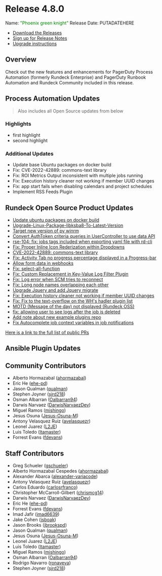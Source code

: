 # Release 4.8.0

Name: <span style="color: green"><span class="glyphicon glyphicon-knight"></span> "Phoenix green knight"</span>
Release Date: PUTADATEHERE

- [Download the Releases](https://download.rundeck.com/)
- [Sign up for Release Notes](https://www.rundeck.com/release-notes-signup)
- [Upgrade instructions](/upgrading/)

## Overview

Check out the new features and enhancements for PagerDuty Process Automation (formerly Rundeck Enterprise) and PagerDuty Runbook Automation and Rundeck Community included in this release.

## Process Automation Updates

> Also includes all Open Source updates from below

### Highlights

- first highlight
- second highlight

### Additional Updates


* Update base Ubuntu packages on docker build
* Fix: CVE-2022-42889: commons-text library 
* Fix: ROI Metrics Output inconsistent with multiple jobs running
* Fix: Execution history cleaner not working if member UUID changes
* Fix: app start fails when disabling calendars and project schedules
* Implement RSS Feeds Plugin


## Rundeck Open Source Product Updates

* [Update ubuntu packages on docker build](https://github.com/rundeck/rundeck/pull/7983)
* [Upgrade-Linux-Package-libksba8-To-Latest-Version](https://github.com/rundeck/rundeck/pull/7981)
* [Target new version of py winrm](https://github.com/rundeck/rundeck/pull/7980)
* [Convert AuthToken criteria queries in UserController to use data API](https://github.com/rundeck/rundeck/pull/7979)
* [rse-104: fix: jobs tags included when exporting yaml file with rd-cli](https://github.com/rundeck/rundeck/pull/7976)
* [Fix: Proper Inline Icon Rederization within Dropdowns](https://github.com/rundeck/rundeck/pull/7975)
* [CVE-2022-42889: commons-text library](https://github.com/rundeck/rundeck/pull/7972)
* [Fix: Activity Tab no progress percentage displayed in a Progress-bar](https://github.com/rundeck/rundeck/pull/7971)
* [Allow form data in webhooks](https://github.com/rundeck/rundeck/pull/7969)
* [Fix: select-all-function](https://github.com/rundeck/rundeck/pull/7967)
* [Fix: Custom Replacement in Key-Value Log Filter Plugin](https://github.com/rundeck/rundeck/pull/7966)
* [Fix: Log error when SCM tries to reconnect](https://github.com/rundeck/rundeck/pull/7962)
* [Fix: Long node names overlapping each other](https://github.com/rundeck/rundeck/pull/7956)
* [Upgrade Jquery and add Jquery migrate](https://github.com/rundeck/rundeck/pull/7953)
* [Fix: Execution history cleaner not working if member UUID changes](https://github.com/rundeck/rundeck/pull/7952)
* [Fix: Fix to the text-overflow on the WH&#39;s hadler plugin list](https://github.com/rundeck/rundeck/pull/7950)
* [MOTD (Message of the day) not displayed (Rundeck OSS)](https://github.com/rundeck/rundeck/pull/7935)
* [fix: allowing user to see logs after the job is deleted](https://github.com/rundeck/rundeck/pull/7929)
* [Add note about new example plugins repo](https://github.com/rundeck/rundeck/pull/7891)
* [ Fix Autocomplete job context variables in job notifications](https://github.com/rundeck/rundeck/pull/7886)


[Here is a link to the full list of public PRs](https://github.com/rundeck/rundeck/pulls?q=is%3Apr+milestone%3A4.8.0+is%3Aclosed)

## Ansible Plugin Updates


## Community Contributors

* Alberto Hormazabal ([ahormazabal](https://github.com/ahormazabal))
* Eric He ([ehe-pd](https://github.com/ehe-pd))
* Jason Qualman ([qualman](https://github.com/qualman))
* Stephen Joyner ([sjrd218](https://github.com/sjrd218))
* Osman Albarran ([Oalbarran94](https://github.com/Oalbarran94))
* Darwis Narvaez ([DarwisNarvaezDev](https://github.com/DarwisNarvaezDev))
* Miguel Ramos ([mishingo](https://github.com/mishingo))
* Jesus Osuna ([Jesus-Osuna-M](https://github.com/Jesus-Osuna-M))
* Antony Velasquez Ruiz ([avelasquezr](https://github.com/avelasquezr))
* Leonel Juarez ([L2JE](https://github.com/L2JE))
* Luis Toledo ([ltamaster](https://github.com/ltamaster))
* Forrest Evans ([fdevans](https://github.com/fdevans))


## Staff Contributors

* Greg Schueler ([gschueler](https://github.com/gschueler))
* Alberto Hormazabal Cespedes ([ahormazabal](https://github.com/ahormazabal))
* Alexander Abarca ([alexander-variacode](https://github.com/alexander-variacode))
* Antony Velasquez Ruiz ([avelasquezr](https://github.com/avelasquezr))
* Carlos Eduardo ([carlosrfranco](https://github.com/carlosrfranco))
* Christopher McCarroll-Gilbert ([chrismcg14](https://github.com/chrismcg14))
* Darwis Narvaez ([DarwisNarvaezDev](https://github.com/DarwisNarvaezDev))
* Eric He ([ehe-pd](https://github.com/ehe-pd))
* Forrest Evans ([fdevans](https://github.com/fdevans))
* Imad Jafir ([imad6639](https://github.com/imad6639))
* Jake Cohen ([jsboak](https://github.com/jsboak))
* Jason Brooks ([jbrookspd](https://github.com/jbrookspd))
* Jason Qualman ([qualman](https://github.com/qualman))
* Jesus Osuna ([Jesus-Osuna-M](https://github.com/Jesus-Osuna-M))
* Leonel Juarez ([L2JE](https://github.com/L2JE))
* Luis Toledo ([ltamaster](https://github.com/ltamaster))
* Miguel Ramos ([mishingo](https://github.com/mishingo))
* Osman Albarran ([Oalbarran94](https://github.com/Oalbarran94))
* Rodrigo Navarro ([ronaveva](https://github.com/ronaveva))
* Stephen Joyner ([sjrd218](https://github.com/sjrd218))
